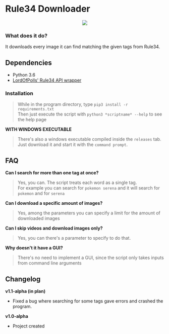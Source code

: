 # Rule34 Downloader
<div style="text-align: center">
  <img src="https://rule34.xxx/images/header2.png"/>
</div>

### What does it do?
It downloads every image it can find matching the given tags from Rule34.

## Dependencies
- Python 3.6
- [LordOfPolls' Rule34 API wrapper](https://github.com/LordOfPolls/Rule34-API-Wrapper)

### Installation
> While in the program directory, type `pip3 install -r requirements.txt`  
> Then just execute the script with `python3 *scriptname* --help` to see the help page

**WITH WINDOWS EXECUTABLE**  
> There's also a windows executable compiled inside the `releases` tab. Just download it and 
> start it with the `command prompt`.

## FAQ
**Can I search for more than one tag at once?**
> Yes, you can. The script treats each word as a single tag.  
> For example you can search for `pokemon serena` and it will
> search for `pokemon` and for `serena`

**Can I download a specific amount of images?**
> Yes, among the parameters you can specify a limit for the amount
> of downloaded images

**Can I skip videos and download images only?**
> Yes, you can there's a parameter to specify to do that.

**Why doesn't it have a GUI?**
> There's no need to implement a GUI, since the script only
> takes inputs from command line arguments

## Changelog
**v1.1-alpha (in plan)**
- Fixed a bug where searching for some tags gave errors and crashed the program.

**v1.0-alpha**
- Project created
